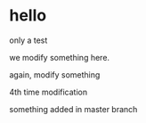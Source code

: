 # hello
only a test

we modify something here.

again, modify something

4th time modification

something added in master branch

